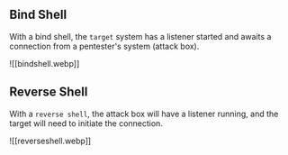 

## Bind Shell

With a bind shell, the `target` system has a listener started and awaits a connection from a pentester's system (attack box).

![[bindshell.webp]]

## Reverse Shell 

With a `reverse shell`, the attack box will have a listener running, and the target will need to initiate the connection.

![[reverseshell.webp]]






































